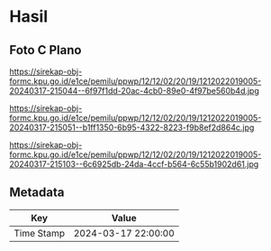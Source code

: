# Hasil

## Foto C Plano

https://sirekap-obj-formc.kpu.go.id/e1ce/pemilu/ppwp/12/12/02/20/19/1212022019005-20240317-215044--6f97f1dd-20ac-4cb0-89e0-4f97be560b4d.jpg

https://sirekap-obj-formc.kpu.go.id/e1ce/pemilu/ppwp/12/12/02/20/19/1212022019005-20240317-215051--b1ff1350-6b95-4322-8223-f9b8ef2d864c.jpg

https://sirekap-obj-formc.kpu.go.id/e1ce/pemilu/ppwp/12/12/02/20/19/1212022019005-20240317-215103--6c6925db-24da-4ccf-b564-6c55b1902d61.jpg


## Metadata

| Key        | Value               |
| ---------- | ------------------- |
| Time Stamp | 2024-03-17 22:00:00 |



